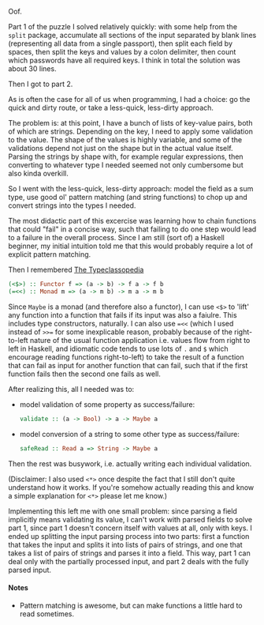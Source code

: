 Oof.

Part 1 of the puzzle I solved relatively quickly: with some help from the `split` package,
accumulate all sections of the input separated by blank lines (representing all data from
a single passport), then split each field by spaces, then split the keys and values by a
colon delimiter, then count which passwords have all required keys. I think in total the
solution was about 30 lines.

Then I got to part 2.

As is often the case for all of us when programming, I had a choice: go the quick and
dirty route, or take a less-quick, less-dirty approach. 

The problem is: at this point, I have a bunch of lists of key-value pairs, both of which
are strings. Depending on the key, I need to apply some validation to the value. The shape
of the values is highly variable, and some of the validations depend not just on the shape
but in the actual value itself. Parsing the strings by shape with, for example regular
expressions, then converting to whatever type I needed seemed not only cumbersome but also
kinda overkill.

So I went with the less-quick, less-dirty approach: model the field as a sum type, use
good ol' pattern matching (and string functions) to chop up and convert strings into the
types I needed.

The most didactic part of this excercise was learning how to chain functions that could
"fail" in a concise way, such that failing to do one step would lead to a failure in the
overall process. Since I am still (sort of) a Haskell beginner, my initial intuition told
me that this would probably require a lot of explicit pattern matching. 

Then I remembered [The
Typeclassopedia](https://wiki.haskell.org/wikiupload/e/e9/Typeclassopedia.pdf)

```haskell
(<$>) :: Functor f => (a -> b) -> f a -> f b
(=<<) :: Monad m => (a -> m b) -> m a -> m b
```

Since `Maybe` is a monad (and therefore also a functor), I can use `<$>` to 'lift' any
function into a function that fails if its input was also a faiulre. This includes type
constructors, naturally. I can also use `=<<` (which I used instead of `>>=` for some
inexplicable reason, probably because of the right-to-left nature of the usual function
application i.e. values flow from right to left in Haskell, and idiomatic code tends to
use lots of `.` and `$` which encourage reading functions right-to-left) to take the
result of a function that can fail as input for another function that can fail, such that
if the first function fails then the second one fails as well. 

After realizing this, all I needed was to:

- model validation of some property as success/failure:
  ```haskell
  validate :: (a -> Bool) -> a -> Maybe a
  ```
- model conversion of a string to some other type as success/failure:
  ```haskell
  safeRead :: Read a => String -> Maybe a
  ```

Then the rest was busywork, i.e. actually writing each individual validation.

(Disclaimer: I also used `<*>` once despite the fact that I still don't quite understand
how it works. If you're somehow actually reading this and know a simple explanation for
`<*>` please let me know.)

Implementing this left me with one small problem: since parsing a field implicitly means
validating its value, I can't work with parsed fields to solve part 1, since part 1
doesn't concern itself with values at all, only with keys. I ended up splitting the input
parsing process into two parts: first a function that takes the input and splits it into
lists of pairs of strings, and one that takes a list of pairs of strings and parses it
into a field. This way, part 1 can deal only with the partially processed input, and part
2 deals with the fully parsed input.



#### Notes
- Pattern matching is awesome, but can make functions a little hard to read sometimes.
